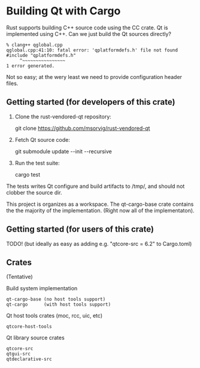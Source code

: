 # Building Qt with Cargo

Rust supports building C++ source code using the CC crate. Qt is implemented using C++.
Can we just build the Qt sources directly?

    % clang++ qglobal.cpp
    qglobal.cpp:41:10: fatal error: 'qplatformdefs.h' file not found
    #include "qplatformdefs.h"
         ^~~~~~~~~~~~~~~~~
    1 error generated.

Not so easy; at the wery least we need to provide configuration header files.

## Getting started (for developers of this crate)

1. Clone the rust-vendored-qt repository:

    git clone https://github.com/msorvig/rust-vendored-qt

2. Fetch Qt source code:

    git submodule update --init --recursive

3. Run the test suite:

    cargo test

The tests writes Qt configure and build artifacts to /tmp/, and should
not clobber the source dir.

This project is organizes as a workspace. The qt-cargo-base crate contains
the the majority of the implementation. (Right now all of the implementaton).

## Getting started (for users of this crate)

TODO! (but ideally as easy as adding e.g. "qtcore-src = 6.2" to Cargo.toml)

## Crates

(Tentative)

Build system implementation

    qt-cargo-base (no host tools support)
    qt-cargo      (with host tools support)

Qt host tools crates (moc, rcc, uic, etc)

    qtcore-host-tools

Qt library source crates

    qtcore-src
    qtgui-src
    qtdeclarative-src
